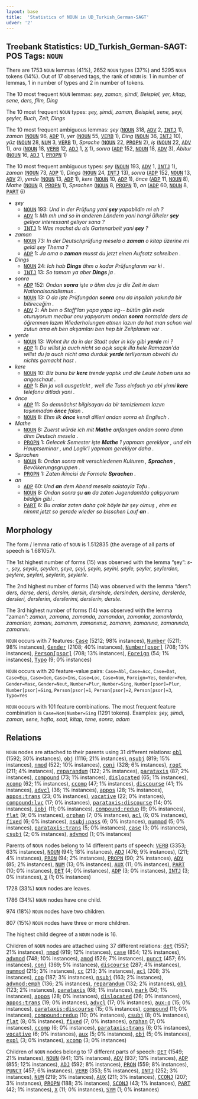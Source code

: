 ```yaml
---
layout: base
title:  'Statistics of NOUN in UD_Turkish_German-SAGT'
udver: '2'
---
```


## Treebank Statistics: UD_Turkish_German-SAGT: POS Tags: `NOUN`

There are 1753 `NOUN` lemmas (41%), 2652 `NOUN` types (37%) and 5295 `NOUN` tokens (14%).
Out of 17 observed tags, the rank of `NOUN` is: 1 in number of lemmas, 1 in number of types and 2 in number of tokens.

The 10 most frequent `NOUN` lemmas: <em>şey, zaman, şimdi, Beispiel, yer, kitap, sene, ders, film, Ding</em>

The 10 most frequent `NOUN` types:  <em>şey, şimdi, zaman, Beispiel, sene, şeyi, şeyler, Buch, Zeit, Dings</em>

The 10 most frequent ambiguous lemmas: <em>şey</em> (<tt><a href="qtd_sagt-pos-NOUN.html">NOUN</a></tt> 318, <tt><a href="qtd_sagt-pos-ADV.html">ADV</a></tt> 2, <tt><a href="qtd_sagt-pos-INTJ.html">INTJ</a></tt> 1), <em>zaman</em> (<tt><a href="qtd_sagt-pos-NOUN.html">NOUN</a></tt> 96, <tt><a href="qtd_sagt-pos-ADP.html">ADP</a></tt> 1), <em>yer</em> (<tt><a href="qtd_sagt-pos-NOUN.html">NOUN</a></tt> 55, <tt><a href="qtd_sagt-pos-VERB.html">VERB</a></tt> 1), <em>Ding</em> (<tt><a href="qtd_sagt-pos-NOUN.html">NOUN</a></tt> 36, <tt><a href="qtd_sagt-pos-INTJ.html">INTJ</a></tt> 10), <em>yüz</em> (<tt><a href="qtd_sagt-pos-NOUN.html">NOUN</a></tt> 28, <tt><a href="qtd_sagt-pos-NUM.html">NUM</a></tt> 3, <tt><a href="qtd_sagt-pos-VERB.html">VERB</a></tt> 1), <em>Sprache</em> (<tt><a href="qtd_sagt-pos-NOUN.html">NOUN</a></tt> 22, <tt><a href="qtd_sagt-pos-PROPN.html">PROPN</a></tt> 2), <em>iş</em> (<tt><a href="qtd_sagt-pos-NOUN.html">NOUN</a></tt> 22, <tt><a href="qtd_sagt-pos-ADV.html">ADV</a></tt> 1), <em>ara</em> (<tt><a href="qtd_sagt-pos-NOUN.html">NOUN</a></tt> 18, <tt><a href="qtd_sagt-pos-VERB.html">VERB</a></tt> 12, <tt><a href="qtd_sagt-pos-ADJ.html">ADJ</a></tt> 1, <tt><a href="qtd_sagt-pos-X.html">X</a></tt> 1), <em>sonra</em> (<tt><a href="qtd_sagt-pos-ADP.html">ADP</a></tt> 152, <tt><a href="qtd_sagt-pos-NOUN.html">NOUN</a></tt> 18, <tt><a href="qtd_sagt-pos-ADV.html">ADV</a></tt> 3), <em>Abitur</em> (<tt><a href="qtd_sagt-pos-NOUN.html">NOUN</a></tt> 16, <tt><a href="qtd_sagt-pos-ADJ.html">ADJ</a></tt> 1, <tt><a href="qtd_sagt-pos-PROPN.html">PROPN</a></tt> 1)

The 10 most frequent ambiguous types:  <em>şey</em> (<tt><a href="qtd_sagt-pos-NOUN.html">NOUN</a></tt> 193, <tt><a href="qtd_sagt-pos-ADV.html">ADV</a></tt> 1, <tt><a href="qtd_sagt-pos-INTJ.html">INTJ</a></tt> 1), <em>zaman</em> (<tt><a href="qtd_sagt-pos-NOUN.html">NOUN</a></tt> 73, <tt><a href="qtd_sagt-pos-ADP.html">ADP</a></tt> 1), <em>Dings</em> (<tt><a href="qtd_sagt-pos-NOUN.html">NOUN</a></tt> 24, <tt><a href="qtd_sagt-pos-INTJ.html">INTJ</a></tt> 13), <em>sonra</em> (<tt><a href="qtd_sagt-pos-ADP.html">ADP</a></tt> 152, <tt><a href="qtd_sagt-pos-NOUN.html">NOUN</a></tt> 13, <tt><a href="qtd_sagt-pos-ADV.html">ADV</a></tt> 2), <em>yerde</em> (<tt><a href="qtd_sagt-pos-NOUN.html">NOUN</a></tt> 13, <tt><a href="qtd_sagt-pos-ADP.html">ADP</a></tt> 1), <em>kere</em> (<tt><a href="qtd_sagt-pos-NOUN.html">NOUN</a></tt> 10, <tt><a href="qtd_sagt-pos-ADP.html">ADP</a></tt> 1), <em>önce</em> (<tt><a href="qtd_sagt-pos-ADP.html">ADP</a></tt> 11, <tt><a href="qtd_sagt-pos-NOUN.html">NOUN</a></tt> 8), <em>Mathe</em> (<tt><a href="qtd_sagt-pos-NOUN.html">NOUN</a></tt> 8, <tt><a href="qtd_sagt-pos-PROPN.html">PROPN</a></tt> 1), <em>Sprachen</em> (<tt><a href="qtd_sagt-pos-NOUN.html">NOUN</a></tt> 8, <tt><a href="qtd_sagt-pos-PROPN.html">PROPN</a></tt> 1), <em>an</em> (<tt><a href="qtd_sagt-pos-ADP.html">ADP</a></tt> 60, <tt><a href="qtd_sagt-pos-NOUN.html">NOUN</a></tt> 8, <tt><a href="qtd_sagt-pos-PART.html">PART</a></tt> 6)


* <em>şey</em>
  * <tt><a href="qtd_sagt-pos-NOUN.html">NOUN</a></tt> 193: <em>Und in der Prüfung yani <b>şey</b> yapabildin mi eh ?</em>
  * <tt><a href="qtd_sagt-pos-ADV.html">ADV</a></tt> 1: <em>Mh mh und so in anderen Ländern yani hangi ülkeler <b>şey</b> geliyor interessant geliyor sana ?</em>
  * <tt><a href="qtd_sagt-pos-INTJ.html">INTJ</a></tt> 1: <em>Was machst du als Gartenarbeit yani <b>şey</b> ?</em>
* <em>zaman</em>
  * <tt><a href="qtd_sagt-pos-NOUN.html">NOUN</a></tt> 73: <em>In der Deutschprüfung mesela o <b>zaman</b> o kitap üzerine mi geldi şey Thema ?</em>
  * <tt><a href="qtd_sagt-pos-ADP.html">ADP</a></tt> 1: <em>Ja ama o <b>zaman</b> musst du jetzt einen Aufsatz schreiben .</em>
* <em>Dings</em>
  * <tt><a href="qtd_sagt-pos-NOUN.html">NOUN</a></tt> 24: <em>Ich hab <b>Dings</b> ähm o kadar Prüfunglarım var ki .</em>
  * <tt><a href="qtd_sagt-pos-INTJ.html">INTJ</a></tt> 13: <em>So tamam ya aber <b>Dings</b> ja .</em>
* <em>sonra</em>
  * <tt><a href="qtd_sagt-pos-ADP.html">ADP</a></tt> 152: <em>Ondan <b>sonra</b> işte o ähm das ja die Zeit in dem Nationalsozialismus .</em>
  * <tt><a href="qtd_sagt-pos-NOUN.html">NOUN</a></tt> 13: <em>O da işte Prüfungdan <b>sonra</b> onu da inşallah yakında bir bitireceğim .</em>
  * <tt><a href="qtd_sagt-pos-ADV.html">ADV</a></tt> 2: <em>Äh ben o Stoff'ları yapa yapa irg-- bütün gün evde oturuyorum mecbur onu yapıyorum ondan <b>sonra</b> normalde ders de öğrenmen lazım Wiederholungen etmen lazım da hat man schon viel zutun ama eh ben akşamları ben hep bir Zeitplanım var .</em>
* <em>yerde</em>
  * <tt><a href="qtd_sagt-pos-NOUN.html">NOUN</a></tt> 13: <em>Wohnt ihr da in der Stadt oder in köy gibi <b>yerde</b> mi ?</em>
  * <tt><a href="qtd_sagt-pos-ADP.html">ADP</a></tt> 1: <em>Du willst ja auch nicht so açık saçık illa hele Ramazan'da willst du ja auch nicht ama durduk <b>yerde</b> terliyorsun obwohl du nichts gemacht hast .</em>
* <em>kere</em>
  * <tt><a href="qtd_sagt-pos-NOUN.html">NOUN</a></tt> 10: <em>Biz bunu bir <b>kere</b> trende yaptık und die Leute haben uns so angeschaut .</em>
  * <tt><a href="qtd_sagt-pos-ADP.html">ADP</a></tt> 1: <em>Bin ja voll ausgetickt , weil die Tuss einfach ya abi yirmi <b>kere</b> telefonu dıtladı yani .</em>
* <em>önce</em>
  * <tt><a href="qtd_sagt-pos-ADP.html">ADP</a></tt> 11: <em>So demnächst bilgisayarı da bir temizlemem lazım taşınmadan <b>önce</b> falan .</em>
  * <tt><a href="qtd_sagt-pos-NOUN.html">NOUN</a></tt> 8: <em>Ehm ilk <b>önce</b> kendi dilleri ondan sonra eh Englisch .</em>
* <em>Mathe</em>
  * <tt><a href="qtd_sagt-pos-NOUN.html">NOUN</a></tt> 8: <em>Zuerst würde ich mit <b>Mathe</b> anfangen ondan sonra dann ähm Deutsch mesela .</em>
  * <tt><a href="qtd_sagt-pos-PROPN.html">PROPN</a></tt> 1: <em>Gelecek Semester işte <b>Mathe</b> 1 yapmam gerekiyor , und ein Hauptseminar , und Logik'i yapmam gerekiyor daha .</em>
* <em>Sprachen</em>
  * <tt><a href="qtd_sagt-pos-NOUN.html">NOUN</a></tt> 8: <em>Ondan sonra mit verschiedenen Kulturen , <b>Sprachen</b> , Bevölkerungsgruppen .</em>
  * <tt><a href="qtd_sagt-pos-PROPN.html">PROPN</a></tt> 1: <em>Zaten ikincisi de Formale <b>Sprachen</b> .</em>
* <em>an</em>
  * <tt><a href="qtd_sagt-pos-ADP.html">ADP</a></tt> 60: <em>Und <b>an</b> dem Abend mesela salatayla Tofu .</em>
  * <tt><a href="qtd_sagt-pos-NOUN.html">NOUN</a></tt> 8: <em>Ondan sonra şu <b>an</b> da zaten Jugendamtda çalışıyorum bildiğin gibi .</em>
  * <tt><a href="qtd_sagt-pos-PART.html">PART</a></tt> 6: <em>Bu aralar zaten daha çok böyle bir şey olmuş , ehm es nimmt jetzt so gerade wieder so bisschen Lauf <b>an</b> .</em>

## Morphology

The form / lemma ratio of `NOUN` is 1.512835 (the average of all parts of speech is 1.681057).

The 1st highest number of forms (15) was observed with the lemma “şey”: <em>s--, şey, şeyde, şeyden, şeye, şeyi, şeyin, şeyini, şeyle, şeyler, şeylerden, şeylere, şeyleri, şeylerin, şeylerle</em>.

The 2nd highest number of forms (14) was observed with the lemma “ders”: <em>ders, derse, dersi, dersim, dersin, dersinde, dersinden, dersine, derslerde, dersleri, derslerim, derslerimi, derslerin, derste</em>.

The 3rd highest number of forms (14) was observed with the lemma “zaman”: <em>zaman, zamana, zamanda, zamandan, zamanlar, zamanlarda, zamanları, zamanı, zamanım, zamanımız, zamanın, zamanına, zamanında, zamanını</em>.

`NOUN` occurs with 7 features: <tt><a href="qtd_sagt-feat-Case.html">Case</a></tt> (5212; 98% instances), <tt><a href="qtd_sagt-feat-Number.html">Number</a></tt> (5211; 98% instances), <tt><a href="qtd_sagt-feat-Gender.html">Gender</a></tt> (2108; 40% instances), <tt><a href="qtd_sagt-feat-Number-psor.html">Number[psor]</a></tt> (708; 13% instances), <tt><a href="qtd_sagt-feat-Person-psor.html">Person[psor]</a></tt> (708; 13% instances), <tt><a href="qtd_sagt-feat-Foreign.html">Foreign</a></tt> (54; 1% instances), <tt><a href="qtd_sagt-feat-Typo.html">Typo</a></tt> (9; 0% instances)

`NOUN` occurs with 20 feature-value pairs: `Case=Abl`, `Case=Acc`, `Case=Dat`, `Case=Equ`, `Case=Gen`, `Case=Ins`, `Case=Loc`, `Case=Nom`, `Foreign=Yes`, `Gender=Fem`, `Gender=Masc`, `Gender=Neut`, `Number=Plur`, `Number=Sing`, `Number[psor]=Plur`, `Number[psor]=Sing`, `Person[psor]=1`, `Person[psor]=2`, `Person[psor]=3`, `Typo=Yes`

`NOUN` occurs with 101 feature combinations.
The most frequent feature combination is `Case=Nom|Number=Sing` (1291 tokens).
Examples: <em>şey, şimdi, zaman, sene, hafta, saat, kitap, tane, sonra, adam</em>


## Relations

`NOUN` nodes are attached to their parents using 31 different relations: <tt><a href="qtd_sagt-dep-obl.html">obl</a></tt> (1592; 30% instances), <tt><a href="qtd_sagt-dep-obj.html">obj</a></tt> (1116; 21% instances), <tt><a href="qtd_sagt-dep-nsubj.html">nsubj</a></tt> (819; 15% instances), <tt><a href="qtd_sagt-dep-nmod.html">nmod</a></tt> (522; 10% instances), <tt><a href="qtd_sagt-dep-conj.html">conj</a></tt> (328; 6% instances), <tt><a href="qtd_sagt-dep-root.html">root</a></tt> (211; 4% instances), <tt><a href="qtd_sagt-dep-reparandum.html">reparandum</a></tt> (122; 2% instances), <tt><a href="qtd_sagt-dep-parataxis.html">parataxis</a></tt> (87; 2% instances), <tt><a href="qtd_sagt-dep-compound.html">compound</a></tt> (73; 1% instances), <tt><a href="qtd_sagt-dep-dislocated.html">dislocated</a></tt> (65; 1% instances), <tt><a href="qtd_sagt-dep-xcomp.html">xcomp</a></tt> (62; 1% instances), <tt><a href="qtd_sagt-dep-ccomp.html">ccomp</a></tt> (47; 1% instances), <tt><a href="qtd_sagt-dep-discourse.html">discourse</a></tt> (41; 1% instances), <tt><a href="qtd_sagt-dep-advcl.html">advcl</a></tt> (36; 1% instances), <tt><a href="qtd_sagt-dep-appos.html">appos</a></tt> (28; 1% instances), <tt><a href="qtd_sagt-dep-appos-trans.html">appos:trans</a></tt> (23; 0% instances), <tt><a href="qtd_sagt-dep-vocative.html">vocative</a></tt> (22; 0% instances), <tt><a href="qtd_sagt-dep-compound-lvc.html">compound:lvc</a></tt> (17; 0% instances), <tt><a href="qtd_sagt-dep-parataxis-discourse.html">parataxis:discourse</a></tt> (14; 0% instances), <tt><a href="qtd_sagt-dep-iobj.html">iobj</a></tt> (11; 0% instances), <tt><a href="qtd_sagt-dep-compound-redup.html">compound:redup</a></tt> (9; 0% instances), <tt><a href="qtd_sagt-dep-flat.html">flat</a></tt> (9; 0% instances), <tt><a href="qtd_sagt-dep-orphan.html">orphan</a></tt> (7; 0% instances), <tt><a href="qtd_sagt-dep-acl.html">acl</a></tt> (6; 0% instances), <tt><a href="qtd_sagt-dep-fixed.html">fixed</a></tt> (6; 0% instances), <tt><a href="qtd_sagt-dep-nsubj-pass.html">nsubj:pass</a></tt> (6; 0% instances), <tt><a href="qtd_sagt-dep-nummod.html">nummod</a></tt> (5; 0% instances), <tt><a href="qtd_sagt-dep-parataxis-trans.html">parataxis:trans</a></tt> (5; 0% instances), <tt><a href="qtd_sagt-dep-case.html">case</a></tt> (3; 0% instances), <tt><a href="qtd_sagt-dep-csubj.html">csubj</a></tt> (2; 0% instances), <tt><a href="qtd_sagt-dep-advmod.html">advmod</a></tt> (1; 0% instances)

Parents of `NOUN` nodes belong to 14 different parts of speech: <tt><a href="qtd_sagt-pos-VERB.html">VERB</a></tt> (3353; 63% instances), <tt><a href="qtd_sagt-pos-NOUN.html">NOUN</a></tt> (941; 18% instances), <tt><a href="qtd_sagt-pos-ADJ.html">ADJ</a></tt> (476; 9% instances),  (211; 4% instances), <tt><a href="qtd_sagt-pos-PRON.html">PRON</a></tt> (94; 2% instances), <tt><a href="qtd_sagt-pos-PROPN.html">PROPN</a></tt> (90; 2% instances), <tt><a href="qtd_sagt-pos-ADV.html">ADV</a></tt> (85; 2% instances), <tt><a href="qtd_sagt-pos-NUM.html">NUM</a></tt> (13; 0% instances), <tt><a href="qtd_sagt-pos-AUX.html">AUX</a></tt> (11; 0% instances), <tt><a href="qtd_sagt-pos-PART.html">PART</a></tt> (10; 0% instances), <tt><a href="qtd_sagt-pos-DET.html">DET</a></tt> (4; 0% instances), <tt><a href="qtd_sagt-pos-ADP.html">ADP</a></tt> (3; 0% instances), <tt><a href="qtd_sagt-pos-INTJ.html">INTJ</a></tt> (3; 0% instances), <tt><a href="qtd_sagt-pos-X.html">X</a></tt> (1; 0% instances)

1728 (33%) `NOUN` nodes are leaves.

1786 (34%) `NOUN` nodes have one child.

974 (18%) `NOUN` nodes have two children.

807 (15%) `NOUN` nodes have three or more children.

The highest child degree of a `NOUN` node is 16.

Children of `NOUN` nodes are attached using 37 different relations: <tt><a href="qtd_sagt-dep-det.html">det</a></tt> (1557; 21% instances), <tt><a href="qtd_sagt-dep-nmod.html">nmod</a></tt> (919; 12% instances), <tt><a href="qtd_sagt-dep-case.html">case</a></tt> (854; 12% instances), <tt><a href="qtd_sagt-dep-advmod.html">advmod</a></tt> (748; 10% instances), <tt><a href="qtd_sagt-dep-amod.html">amod</a></tt> (526; 7% instances), <tt><a href="qtd_sagt-dep-punct.html">punct</a></tt> (457; 6% instances), <tt><a href="qtd_sagt-dep-conj.html">conj</a></tt> (369; 5% instances), <tt><a href="qtd_sagt-dep-discourse.html">discourse</a></tt> (287; 4% instances), <tt><a href="qtd_sagt-dep-nummod.html">nummod</a></tt> (215; 3% instances), <tt><a href="qtd_sagt-dep-cc.html">cc</a></tt> (213; 3% instances), <tt><a href="qtd_sagt-dep-acl.html">acl</a></tt> (208; 3% instances), <tt><a href="qtd_sagt-dep-cop.html">cop</a></tt> (187; 3% instances), <tt><a href="qtd_sagt-dep-nsubj.html">nsubj</a></tt> (163; 2% instances), <tt><a href="qtd_sagt-dep-advmod-emph.html">advmod:emph</a></tt> (136; 2% instances), <tt><a href="qtd_sagt-dep-reparandum.html">reparandum</a></tt> (132; 2% instances), <tt><a href="qtd_sagt-dep-obl.html">obl</a></tt> (123; 2% instances), <tt><a href="qtd_sagt-dep-parataxis.html">parataxis</a></tt> (68; 1% instances), <tt><a href="qtd_sagt-dep-mark.html">mark</a></tt> (50; 1% instances), <tt><a href="qtd_sagt-dep-appos.html">appos</a></tt> (28; 0% instances), <tt><a href="qtd_sagt-dep-dislocated.html">dislocated</a></tt> (26; 0% instances), <tt><a href="qtd_sagt-dep-appos-trans.html">appos:trans</a></tt> (19; 0% instances), <tt><a href="qtd_sagt-dep-advcl.html">advcl</a></tt> (17; 0% instances), <tt><a href="qtd_sagt-dep-aux-q.html">aux:q</a></tt> (15; 0% instances), <tt><a href="qtd_sagt-dep-parataxis-discourse.html">parataxis:discourse</a></tt> (15; 0% instances), <tt><a href="qtd_sagt-dep-compound.html">compound</a></tt> (11; 0% instances), <tt><a href="qtd_sagt-dep-compound-redup.html">compound:redup</a></tt> (10; 0% instances), <tt><a href="qtd_sagt-dep-csubj.html">csubj</a></tt> (8; 0% instances), <tt><a href="qtd_sagt-dep-flat.html">flat</a></tt> (8; 0% instances), <tt><a href="qtd_sagt-dep-fixed.html">fixed</a></tt> (7; 0% instances), <tt><a href="qtd_sagt-dep-orphan.html">orphan</a></tt> (7; 0% instances), <tt><a href="qtd_sagt-dep-ccomp.html">ccomp</a></tt> (6; 0% instances), <tt><a href="qtd_sagt-dep-parataxis-trans.html">parataxis:trans</a></tt> (6; 0% instances), <tt><a href="qtd_sagt-dep-vocative.html">vocative</a></tt> (6; 0% instances), <tt><a href="qtd_sagt-dep-aux.html">aux</a></tt> (5; 0% instances), <tt><a href="qtd_sagt-dep-obj.html">obj</a></tt> (5; 0% instances), <tt><a href="qtd_sagt-dep-expl.html">expl</a></tt> (3; 0% instances), <tt><a href="qtd_sagt-dep-xcomp.html">xcomp</a></tt> (3; 0% instances)

Children of `NOUN` nodes belong to 17 different parts of speech: <tt><a href="qtd_sagt-pos-DET.html">DET</a></tt> (1549; 21% instances), <tt><a href="qtd_sagt-pos-NOUN.html">NOUN</a></tt> (941; 13% instances), <tt><a href="qtd_sagt-pos-ADV.html">ADV</a></tt> (937; 13% instances), <tt><a href="qtd_sagt-pos-ADP.html">ADP</a></tt> (855; 12% instances), <tt><a href="qtd_sagt-pos-ADJ.html">ADJ</a></tt> (592; 8% instances), <tt><a href="qtd_sagt-pos-PRON.html">PRON</a></tt> (559; 8% instances), <tt><a href="qtd_sagt-pos-PUNCT.html">PUNCT</a></tt> (457; 6% instances), <tt><a href="qtd_sagt-pos-VERB.html">VERB</a></tt> (353; 5% instances), <tt><a href="qtd_sagt-pos-INTJ.html">INTJ</a></tt> (252; 3% instances), <tt><a href="qtd_sagt-pos-NUM.html">NUM</a></tt> (219; 3% instances), <tt><a href="qtd_sagt-pos-AUX.html">AUX</a></tt> (211; 3% instances), <tt><a href="qtd_sagt-pos-CCONJ.html">CCONJ</a></tt> (207; 3% instances), <tt><a href="qtd_sagt-pos-PROPN.html">PROPN</a></tt> (188; 3% instances), <tt><a href="qtd_sagt-pos-SCONJ.html">SCONJ</a></tt> (43; 1% instances), <tt><a href="qtd_sagt-pos-PART.html">PART</a></tt> (42; 1% instances), <tt><a href="qtd_sagt-pos-X.html">X</a></tt> (11; 0% instances), <tt><a href="qtd_sagt-pos-SYM.html">SYM</a></tt> (1; 0% instances)

